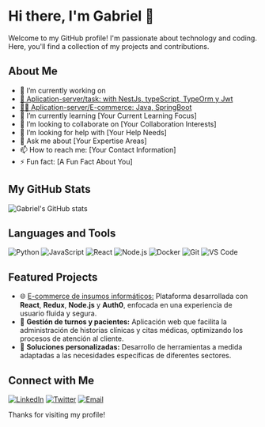 # Hi there, I'm Gabriel 👋

Welcome to my GitHub profile! I'm passionate about technology and coding. Here, you'll find a collection of my projects and contributions.

## About Me

- 🔭 I’m currently working on
- [📝 Aplication-server/task: with NestJs, typeScript, TypeOrm y Jwt](https://github.com/gablon29/api_task_crud_nestjs)
- [💸💲 Aplication-server/E-commerce: Java, SpringBoot](https://github.com/gablon29/ecommerce-springJava)
- 🌱 I’m currently learning [Your Current Learning Focus]
- 👯 I’m looking to collaborate on [Your Collaboration Interests]
- 🤔 I’m looking for help with [Your Help Needs]
- 💬 Ask me about [Your Expertise Areas]
- 📫 How to reach me: [Your Contact Information]
- ⚡ Fun fact: [A Fun Fact About You]

## My GitHub Stats

![Gabriel's GitHub stats](https://github-readme-stats.vercel.app/api?username=gablon29&show_icons=true&theme=radical)

## Languages and Tools

![Python](https://img.shields.io/badge/-Python-000?&logo=Python)
![JavaScript](https://img.shields.io/badge/-JavaScript-000?&logo=JavaScript)
![React](https://img.shields.io/badge/-React-000?&logo=React)
![Node.js](https://img.shields.io/badge/-Node.js-000?&logo=Node.js)
![Docker](https://img.shields.io/badge/-Docker-000?&logo=Docker)
![Git](https://img.shields.io/badge/-Git-000?&logo=Git)
![VS Code](https://img.shields.io/badge/-VS%20Code-000?&logo=Visual%20Studio%20Code)

## Featured Projects

- 🌐 [E-commerce de insumos informáticos:](https://perisferia-store.vercel.app/) Plataforma desarrollada con **React**, **Redux**, **Node.js** y **Auth0**, enfocada en una experiencia de usuario fluida y segura.  
- 📱 **Gestión de turnos y pacientes:** Aplicación web que facilita la administración de historias clínicas y citas médicas, optimizando los procesos de atención al cliente.  
- 🔧 **Soluciones personalizadas:** Desarrollo de herramientas a medida adaptadas a las necesidades específicas de diferentes sectores. 

## Connect with Me

[![LinkedIn](https://img.shields.io/badge/-LinkedIn-000?&logo=LinkedIn)](https://www.linkedin.com/in/your-linkedin-profile)
[![Twitter](https://img.shields.io/badge/-Twitter-000?&logo=Twitter)](https://twitter.com/your-twitter-handle)
[![Email](https://img.shields.io/badge/-Email-000?&logo=Gmail)](mailto:your.email@example.com)

Thanks for visiting my profile!

